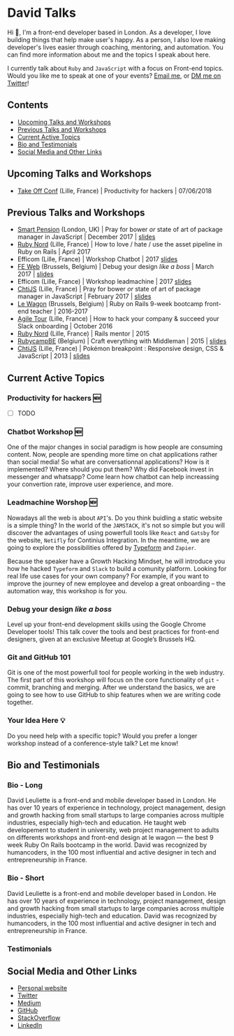 # David Talks

Hi 👋,
I'm a front-end developer based in London.
As a developer, I love building things that help make user's happy.
As a person, I also love making developer's lives easier through coaching, mentoring, and automation.
You can find more information about me and the topics I speak about here.

I currently talk about `Ruby` and `JavaScript` with a focus on Front-end topics.
Would you like me to speak at one of your events? <a href="mailto:dleuliette@gmail.com">Email me</a>, or [DM me on Twitter](https://twitter.com/_flexbox)!

## Contents

* [Upcoming Talks and Workshops](#upcoming-talks-and-workshops)
* [Previous Talks and Workshops](#previous-talks-and-workshops)
* [Current Active Topics](#current-active-topics)
* [Bio and Testimonials](#bio-and-testimonials)
* [Social Media and Other Links](#social-media-and-other-links)

## Upcoming Talks and Workshops

* [Take Off Conf](http://takeoffconf.com/) (Lille, France) | Productivity for hackers | 07/06/2018

## Previous Talks and Workshops

* [Smart Pension](https://autoenrolment.co.uk/) (London, UK) | Pray for bower _or_ state of art of package manager in JavaScript | December 2017 | [slides](http://courses.davidl.fr/presentations/yarn/)
* [Ruby Nord](http://ruby-nord.org/en/) (Lille, France) | How to love / hate / use the asset pipeline in Ruby on Rails | April 2017
* Efficom (Lille, France) | Workshop Chatbot | 2017 [slides](https://courses.davidl.fr/presentations/robotsinmarch/03-chatbot.html)
* [FE Web](https://www.feweb.be/) (Brussels, Belgium) | Debug your design _like a boss_ | March 2017 | [slides](http://courses.davidl.fr/presentations/devtools/)
* Efficom (Lille, France) | Workshop leadmachine | 2017 [slides](https://courses.davidl.fr/presentations/robotsinmarch/03-chatbot.html)
* [ChtiJS](http://chtijs.francejs.org/) (Lille, France) | Pray for bower _or_ state of art of package manager in JavaScript | February 2017 | [slides](http://courses.davidl.fr/presentations/yarn/)
* [Le Wagon](http://lewagon.com/) (Brussels, Belgium) | Ruby on Rails 9-week bootcamp front-end teacher | 2016-2017
* [Agile Tour](http://2017.agiletour-lille.org/) (Lille, France) | How to hack your company & succeed your Slack onboarding | October 2016
* [Ruby Nord](http://ruby-nord.org/en/) (Lille, France) | Rails mentor | 2015
* [RubycampBE](http://rubycamp.rubybelgium.be/) (Belgium) | Craft everything with Middleman | 2015 | [slides](http://courses.davidl.fr/presentations/middleman/)
* [ChtiJS](http://chtijs.francejs.org/) (Lille, France) | Pokémon breakpoint : Responsive design, CSS & JavaScript | 2013 | [slides](http://flexbox.github.io/pokemon-breakpoint-pres/#/)

## Current Active Topics

### Productivity for hackers 🆕

* [ ] TODO

### Chatbot Workshop 🆕

One of the major changes in social paradigm is how people are consuming content. Now, people are spending more time on chat applications rather than social media! So what are conversationnal applications? How is it implemented? Where should you put them? Why did Facebook invest in messenger and whatsapp? Come learn how chatbot can help increassing your convertion rate, improve user experience, and more.

### Leadmachine Worshop 🆕

Nowadays all the web is about `API`'s. Do you think buidling a static website is a simple thing?
In the world of the `JAMSTACK`, it's not so simple but you will discover the advantages of using powerfull tools like `React` and `Gatsby` for the website, `Netifly` for Continius Integration. In the meantime, we are going to explore the possibilities offered by [Typeform](http://referral.typeform.com/mzclYBD) and `Zapier`.

Because the speaker have a Growth Hacking Mindset, he will introduce you how he hacked `Typeform` and `Slack` to build a comunity platform.
Looking for real life use cases for your own company? For example, if you want to improve the journey of new employee and develop a great onboarding – the automation way, this workshop is for you.

### Debug your design _like a boss_

Level up your front-end development skills using the Google Chrome Developer tools!
This talk cover the tools and best practices for front-end designers, given at an exclusive Meetup at Google’s Brussels HQ.

### Git and GitHub 101

Git is one of the most powerfull tool for people working in the web industry. The first part of this workshop will focus on the core functionality of `git` - commit, branching and merging. After we understand the basics, we are going to see how to use GitHub to ship features when we are writing code together.

### Your Idea Here 💡

Do you need help with a specific topic? Would you prefer a longer workshop instead of a conference-style talk? Let me know!

## Bio and Testimonials

### Bio - Long

David Leuliette is a front-end and mobile developer based in London. He has over 10 years of experience in technology, project management, design and growth hacking from small startups to large companies across multiple industries, especially high-tech and education. He taught web developement to student in university, web project management to adults on differents workshops and front-end design at le wagon — the best 9 week Ruby On Rails bootcamp in the world. David was recognized by humancoders, in the 100 most influential and active designer in tech and entrepreneurship in France.

### Bio - Short

David Leuliette is a front-end and mobile developer based in London. He has over 10 years of experience in technology, project management, design and growth hacking from small startups to large companies across multiple industries, especially high-tech and education. David was recognized by humancoders, in the 100 most influential and active designer in tech and entrepreneurship in France.

### Testimonials

<!-- "Sia was my instructor at Tech Talent South. Thanks to her I've been able to move forward in my career as a Software Developer. Her knowledge and endless patience for our questions created a foundation that I've been building on ever since. She is a fantastic teacher." *-- Ryan Hageman, independent software developer* -->

## Social Media and Other Links

* [Personal website](https://davidl.fr)
* [Twitter](https://twitter.com/_flexbox)
* [Medium](https://medium.com/@flexbox)
* [GitHub](https://github.com/flexbox)
* [StackOverflow](https://stackoverflow.com/users/4589729/david-leuliette?tab=profile)
* [LinkedIn](https://www.linkedin.com/in/david-leuliette-456701121)
